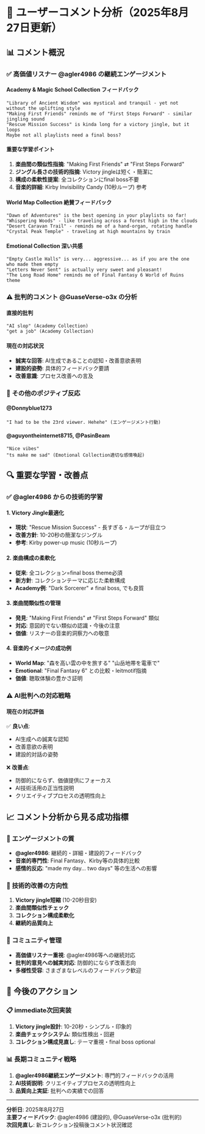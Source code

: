 # 👥 ユーザーコメント分析（2025年8月27日更新）

## 📊 コメント概況

### ✅ **高価値リスナー @agler4986 の継続エンゲージメント**

#### **Academy & Magic School Collection フィードバック**
```
"Library of Ancient Wisdom" was mystical and tranquil - yet not without the uplifting style
"Making First Friends" reminds me of "First Steps Forward" - similar jingling sound
"Rescue Mission Success" is kinda long for a victory jingle, but it loops
Maybe not all playlists need a final boss?
```

#### **重要な学習ポイント**
1. **楽曲間の類似性指摘**: "Making First Friends" ⇄ "First Steps Forward"
2. **ジングル長さの技術的指摘**: Victory jingleは短く・簡潔に
3. **構成の柔軟性提案**: 全コレクションにfinal boss不要
4. **音楽的詳細**: Kirby Invisibility Candy (10秒ループ) 参考

#### **World Map Collection 絶賛フィードバック**
```
"Dawn of Adventures" is the best opening in your playlists so far!
"Whispering Woods" - like traveling across a forest high in the clouds
"Desert Caravan Trail" - reminds me of a hand-organ, rotating handle
"Crystal Peak Temple" - traveling at high mountains by train
```

#### **Emotional Collection 深い共感**
```
"Empty Castle Halls" is very... aggressive... as if you are the one who made them empty
"Letters Never Sent" is actually very sweet and pleasant!
"The Long Road Home" reminds me of Final Fantasy 6 World of Ruins theme
```

### ⚠️ **批判的コメント @GuaseVerse-o3x の分析**

#### **直接的批判**
```
"AI slop" (Academy Collection)
"get a job" (Academy Collection)
```

#### **現在の対応状況**
- **誠実な回答**: AI生成であることの認知・改善意欲表明
- **建設的姿勢**: 具体的フィードバック要請
- **改善意識**: プロセス改善への言及

### 🎵 **その他のポジティブ反応**

#### **@Donnyblue1273**
```
"I had to be the 23rd viewer. Hehehe" (エンゲージメント行動)
```

#### **@aguyontheinternet8715, @PasinBeam**
```
"Nice vibes"
"ts make me sad" (Emotional Collection適切な感情喚起)
```

## 🔍 重要な学習・改善点

### ✅ **@agler4986 からの技術的学習**

#### **1. Victory Jingle最適化**
- **現状**: "Rescue Mission Success" - 長すぎる・ループが目立つ
- **改善方針**: 10-20秒の簡潔なジングル
- **参考**: Kirby power-up music (10秒ループ)

#### **2. 楽曲構成の柔軟化**
- **従来**: 全コレクション=final boss theme必須
- **新方針**: コレクションテーマに応じた柔軟構成
- **Academy例**: "Dark Sorcerer" ≠ final boss, でも良質

#### **3. 楽曲間類似性の管理**
- **発見**: "Making First Friends" ⇄ "First Steps Forward" 類似
- **対応**: 意図的でない類似の認識・今後の注意
- **価値**: リスナーの音楽的洞察力への敬意

#### **4. 音楽的イメージの成功例**
- **World Map**: "森を高い雲の中を旅する" "山岳地帯を電車で"
- **Emotional**: "Final Fantasy 6" との比較・leitmotif指摘
- **価値**: 聴取体験の豊かさ証明

### ⚠️ **AI批判への対応戦略**

#### **現在の対応評価**
✅ **良い点**:
- AI生成への誠実な認知
- 改善意欲の表明
- 建設的対話の姿勢

❌ **改善点**:
- 防御的にならず、価値提供にフォーカス
- AI技術活用の正当性説明
- クリエイティブプロセスの透明性向上

## 📈 コメント分析から見る成功指標

### 🎯 **エンゲージメントの質**
- **@agler4986**: 継続的・詳細・建設的フィードバック
- **音楽的専門性**: Final Fantasy、Kirby等の具体的比較
- **感情的反応**: "made my day... two days" 等の生活への影響

### 🔧 **技術的改善の方向性**
1. **Victory jingle短縮** (10-20秒目安)
2. **楽曲間類似性チェック**
3. **コレクション構成柔軟化**
4. **継続的品質向上**

### 💬 **コミュニティ管理**
- **高価値リスナー重視**: @agler4986等への継続対応
- **批判的意見への誠実対応**: 防御的にならず改善志向
- **多様性受容**: さまざまなレベルのフィードバック歓迎

## 🚀 今後のアクション

### 📋 **immediate次回実装**
1. **Victory jingle設計**: 10-20秒・シンプル・印象的
2. **楽曲チェックシステム**: 類似性検出・回避
3. **コレクション構成見直し**: テーマ重視・final boss optional

### 📊 **長期コミュニティ戦略**
1. **@agler4986継続エンゲージメント**: 専門的フィードバックの活用
2. **AI技術説明**: クリエイティブプロセスの透明性向上
3. **品質向上実証**: 批判への実績での回答

---

**分析日**: 2025年8月27日  
**主要フィードバック**: @agler4986 (建設的), @GuaseVerse-o3x (批判的)  
**次回見直し**: 新コレクション投稿後コメント状況確認